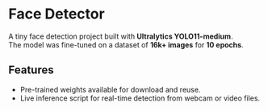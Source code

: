 # Face Detector

A tiny face detection project built with **Ultralytics YOLO11-medium**.  
The model was fine-tuned on a dataset of **16k+ images** for **10 epochs**.

## Features
- Pre-trained weights available for download and reuse.  
- Live inference script for real-time detection from webcam or video files.  
